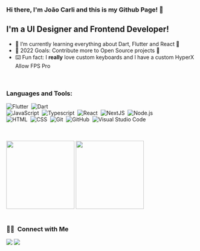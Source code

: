 ### Hi there, I'm João Carli and this is my Github Page! 👋


## I'm a UI Designer and Frontend Developer!

- 🌱 I’m currently learning everything about Dart, Flutter and React 🤣
- 🥅 2022 Goals: Contribute more to Open Source projects 💪
- ⌨️ Fun fact: I <b>really</b> love custom keyboards and I have a custom HyperX Allow FPS Pro

<br />

### Languages and Tools:

![Flutter](https://img.shields.io/badge/-Flutter-05122A?style=flat&logo=flutter)&nbsp;
![Dart](https://img.shields.io/badge/-Dart-05122A?style=flat&logo=Dart&logoColor=276DC3)\
![JavaScript](https://img.shields.io/badge/-JavaScript-05122A?style=flat&logo=javascript)&nbsp;
![Typescript](https://img.shields.io/badge/-TypeScript-05122A?style=flat&logo=TypeScript)&nbsp;
![React](https://img.shields.io/badge/-React-05122A?style=flat&logo=react)&nbsp;
![NextJS](https://img.shields.io/badge/-Next.js-05122A?style=flat&logo=next.js)&nbsp;
![Node.js](https://img.shields.io/badge/-Node.js-05122A?style=flat&logo=node.js)&nbsp;\
![HTML](https://img.shields.io/badge/-HTML-05122A?style=flat&logo=HTML5)&nbsp;
![CSS](https://img.shields.io/badge/-CSS-05122A?style=flat&logo=CSS3&logoColor=1572B6)&nbsp;
![Git](https://img.shields.io/badge/-Git-05122A?style=flat&logo=git)&nbsp;
![GitHub](https://img.shields.io/badge/-GitHub-05122A?style=flat&logo=github)&nbsp;
![Visual Studio Code](https://img.shields.io/badge/-Visual%20Studio%20Code-05122A?style=flat&logo=visual-studio-code&logoColor=007ACC)&nbsp;

<br />
<br />

   <img height="180em" src="https://github-readme-stats-eight-theta.vercel.app/api?username=jaocarli&show_icons=true&theme=dracula&include_all_commits=true&count_private=true"/>

  
  <img height="180em" src="https://github-readme-stats-eight-theta.vercel.app/api/top-langs/?username=jaocarli&layout=compact&langs_count=8&theme=dracula"/>

<br />
<br />


### 🤝🏻 &nbsp;Connect with Me

<p align="left">
<a href="https://www.linkedin.com/in/joao-carli/"><img src="https://img.shields.io/badge/-Joao%20Carli-0077B5?style=flat&logo=Linkedin&logoColor=white" target="_blank" /></a>
<a href="mailto:thorlief.1@gmail.com"><img src="https://img.shields.io/badge/-thorlief.1@gmail.com-D14836?style=flat&logo=Gmail&logoColor=white"/></a>
</p>

